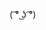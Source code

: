<!---
![github stats](https://github-readme-stats.vercel.app/api?username=dchicasduena&show_icons=true&hide_border=true&bg_color=0000&count_private=true&text_color=2f80ed&title_color=ff7372) [![Top Langs](https://github-readme-stats.vercel.app/api/top-langs/?username=dchicasduena&layout=compact&hide_border=true&bg_color=0000&exclude_repo=the-fat-cat&title_color=ff7372&text_color=2f80ed)](https://github.com/anuraghazra/github-readme-stats)
--->

( ͡° ͜ʖ ͡°)
